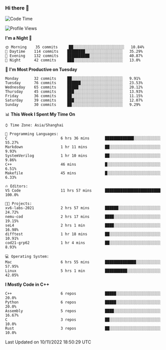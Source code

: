 ### Hi there 👋

<!--
**KarmaD7/KarmaD7** is a ✨ _special_ ✨ repository because its `README.md` (this file) appears on your GitHub profile.

Here are some ideas to get you started:

- 🔭 I’m currently working on ...
- 🌱 I’m currently learning ...
- 👯 I’m looking to collaborate on ...
- 🤔 I’m looking for help with ...
- 💬 Ask me about ...
- 📫 How to reach me: ...
- 😄 Pronouns: ...
- ⚡ Fun fact: ...
-->

<!--START_SECTION:waka-->
![Code Time](http://img.shields.io/badge/Code%20Time-75%20hrs%2051%20mins-blue)

![Profile Views](http://img.shields.io/badge/Profile%20Views-20-blue)

**I'm a Night 🦉** 

```text
🌞 Morning    35 commits     ██░░░░░░░░░░░░░░░░░░░░░░░   10.84% 
🌆 Daytime    114 commits    ████████░░░░░░░░░░░░░░░░░   35.29% 
🌃 Evening    132 commits    ██████████░░░░░░░░░░░░░░░   40.87% 
🌙 Night      42 commits     ███░░░░░░░░░░░░░░░░░░░░░░   13.0%

```
📅 **I'm Most Productive on Tuesday** 

```text
Monday       32 commits     ██░░░░░░░░░░░░░░░░░░░░░░░   9.91% 
Tuesday      76 commits     ██████░░░░░░░░░░░░░░░░░░░   23.53% 
Wednesday    65 commits     █████░░░░░░░░░░░░░░░░░░░░   20.12% 
Thursday     45 commits     ███░░░░░░░░░░░░░░░░░░░░░░   13.93% 
Friday       36 commits     ██░░░░░░░░░░░░░░░░░░░░░░░   11.15% 
Saturday     39 commits     ███░░░░░░░░░░░░░░░░░░░░░░   12.07% 
Sunday       30 commits     ██░░░░░░░░░░░░░░░░░░░░░░░   9.29%

```


📊 **This Week I Spent My Time On** 

```text
⌚︎ Time Zone: Asia/Shanghai

💬 Programming Languages: 
C                        6 hrs 36 mins       █████████████░░░░░░░░░░░░   55.27% 
Markdown                 1 hr 11 mins        ██░░░░░░░░░░░░░░░░░░░░░░░   9.93% 
SystemVerilog            1 hr 10 mins        ██░░░░░░░░░░░░░░░░░░░░░░░   9.86% 
C++                      46 mins             █░░░░░░░░░░░░░░░░░░░░░░░░   6.51% 
Makefile                 45 mins             █░░░░░░░░░░░░░░░░░░░░░░░░   6.33%

🔥 Editors: 
VS Code                  11 hrs 57 mins      █████████████████████████   100.0%

🐱‍💻 Projects: 
xv6-labs-2021            2 hrs 57 mins       ██████░░░░░░░░░░░░░░░░░░░   24.72% 
nemu-cod                 2 hrs 17 mins       ████░░░░░░░░░░░░░░░░░░░░░   19.15% 
seL4                     2 hrs 1 min         ████░░░░░░░░░░░░░░░░░░░░░   16.98% 
difftest                 1 hr 18 mins        ██░░░░░░░░░░░░░░░░░░░░░░░   10.91% 
cod21-grp62              1 hr 4 mins         ██░░░░░░░░░░░░░░░░░░░░░░░   8.93%

💻 Operating System: 
Mac                      6 hrs 55 mins       ██████████████░░░░░░░░░░░   57.95% 
Linux                    5 hrs 1 min         ██████████░░░░░░░░░░░░░░░   42.05%

```

**I Mostly Code in C++** 

```text
C++                      6 repos             █████░░░░░░░░░░░░░░░░░░░░   20.0% 
Python                   6 repos             █████░░░░░░░░░░░░░░░░░░░░   20.0% 
Assembly                 5 repos             ████░░░░░░░░░░░░░░░░░░░░░   16.67% 
C                        3 repos             ██░░░░░░░░░░░░░░░░░░░░░░░   10.0% 
Rust                     3 repos             ██░░░░░░░░░░░░░░░░░░░░░░░   10.0%

```



 Last Updated on 10/11/2022 18:50:29 UTC
<!--END_SECTION:waka-->
